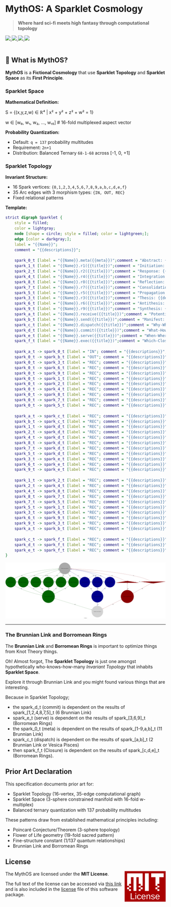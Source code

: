 # MythOS: A Sparklet Cosmology

> **Where hard sci-fi meets high fantasy through computational topology**

<a href="https://github.com/cilang/mythos/issues">
  <img src="https://img.shields.io/github/issues/cilang/mythos">
</a>
<a href="https://github.com/cilang/mythos/network">
  <img src="https://img.shields.io/github/forks/cilang/mythos">
</a>
<a href="https://github.com/cilang/mythos/stargazers">
  <img src="https://img.shields.io/github/stars/cilang/mythos">
</a>
<a href="https://github.com/cilang/mythos/blob/main/license">
  <img src="https://img.shields.io/github/license/cilang/mythos">
</a>
<br>
<br>

## 🎯 What is MythOS?

**MythOS** is a **Fictional Cosmology** that use **Sparklet Topology** and **Sparklet Space** as its **First Principle**.

### Sparklet Space

**Mathematical Definition:**

S = {(x,y,z,w) ∈ ℝ⁴ | x² + y² + z² + w² = 1}

w ∈ [w₀, w₁, w₂, ..., w₁₅]  # 16-fold multiplexed aspect vector

**Probability Quantization:**
- Default: `q = 137` probability multitudes
- Requirement: `2n+1`
- Distribution: Balanced Ternary `68-1-68` across [-1, 0, +1]

### Sparklet Topology

**Invariant Structure:**
- 16 Spark vertices: `{0,1,2,3,4,5,6,7,8,9,a,b,c,d,e,f}`
- 35 Arc edges with 3 morphism types: `{IN, OUT, REC}`
- Fixed relational patterns

**Template:**

```dot
strict digraph Sparklet {
    style = filled;
    color = lightgray;
    node [shape = circle; style = filled; color = lightgreen;];
    edge [color = darkgray;];
    label = "{{Name}}";
    comment = "{{descriptions}}";
    
    spark_0_t [label = "{{Name}}.meta({{meta}})";comment = "Abstract: {{descriptions}}";shape = doublecircle;color = darkgray;];
    spark_1_t [label = "{{Name}}.r1({{title}})";comment = "Initiation: {{descriptions}}";color = darkgreen;];
    spark_2_t [label = "{{Name}}.r2({{title}})";comment = "Response: {{descriptions}}";color = darkgreen;];
    spark_4_t [label = "{{Name}}.r4({{title}})";comment = "Integration: {{descriptions}}";color = darkgreen;];
    spark_8_t [label = "{{Name}}.r8({{title}})";comment = "Reflection: {{descriptions}}";color = darkgreen;];
    spark_7_t [label = "{{Name}}.r7({{title}})";comment = "Consolidation: {{descriptions}}";color = darkgreen;];
    spark_5_t [label = "{{Name}}.r5({{title}})";comment = "Propagation: {{descriptions}}";color = darkgreen;];
    spark_3_t [label = "{{Name}}.r3({{title}})";comment = "Thesis: {{descriptions}}";color = darkblue;];
    spark_6_t [label = "{{Name}}.r6({{title}})";comment = "Antithesis: {{descriptions}}";color = darkblue;];
    spark_9_t [label = "{{Name}}.r9({{title}})";comment = "Synthesis: {{descriptions}}";color = darkblue;];
    spark_a_t [label = "{{Name}}.receive({{title}})";comment = "Potential: {{descriptions}}";shape = invtriangle;color = darkred;];
    spark_b_t [label = "{{Name}}.send({{title}})";comment = "Manifest: {{descriptions}}";shape = triangle;color = darkred;];
    spark_c_t [label = "{{Name}}.dispatch({{title}})";comment = "Why-Who: {{descriptions}}";shape = doublecircle;color = darkred;];
    spark_d_t [label = "{{Name}}.commit({{title}})";comment = "What-How: {{descriptions}}";shape = doublecircle;color = darkgreen;];
    spark_e_t [label = "{{Name}}.serve({{title}})";comment = "When-Where: {{descriptions}}";shape = doublecircle;color = darkblue;];
    spark_f_t [label = "{{Name}}.exec({{title}})";comment = "Which-Closure: {{descriptions}}";shape = doublecircle;color = lightgray;];
    
    spark_a_t -> spark_0_t [label = "IN"; comment = "{{descriptions}}"; color = darkred; constraint = false;];
    spark_0_t -> spark_b_t [label = "OUT"; comment = "{{descriptions}}"; color = darkred;];
    spark_0_t -> spark_3_t [label = "REC"; comment = "{{descriptions}}"; color = darkblue; dir = both;];
    spark_0_t -> spark_6_t [label = "REC"; comment = "{{descriptions}}"; color = darkblue; dir = both;];
    spark_0_t -> spark_9_t [label = "REC"; comment = "{{descriptions}}"; color = darkblue; dir = both;];
    spark_0_t -> spark_1_t [label = "REC"; comment = "{{descriptions}}"; color = darkgreen; dir = both;];
    spark_0_t -> spark_2_t [label = "REC"; comment = "{{descriptions}}"; color = darkgreen; dir = both;];
    spark_0_t -> spark_4_t [label = "REC"; comment = "{{descriptions}}"; color = darkgreen; dir = both;];
    spark_0_t -> spark_8_t [label = "REC"; comment = "{{descriptions}}"; color = darkgreen; dir = both;];
    spark_0_t -> spark_7_t [label = "REC"; comment = "{{descriptions}}"; color = darkgreen; dir = both;];
    spark_0_t -> spark_5_t [label = "REC"; comment = "{{descriptions}}"; color = darkgreen; dir = both;];
    
    spark_a_t -> spark_c_t [label = "REC"; comment = "{{descriptions}}"; color = darkred; dir = both;];
    spark_b_t -> spark_c_t [label = "REC"; comment = "{{descriptions}}"; color = darkred; dir = both;];
    spark_1_t -> spark_d_t [label = "REC"; comment = "{{descriptions}}"; color = darkgreen; dir = both;];
    spark_2_t -> spark_d_t [label = "REC"; comment = "{{descriptions}}"; color = darkgreen; dir = both;];
    spark_4_t -> spark_d_t [label = "REC"; comment = "{{descriptions}}"; color = darkgreen; dir = both;];
    spark_8_t -> spark_d_t [label = "REC"; comment = "{{descriptions}}"; color = darkgreen; dir = both;];
    spark_7_t -> spark_d_t [label = "REC"; comment = "{{descriptions}}"; color = darkgreen; dir = both;];
    spark_5_t -> spark_d_t [label = "REC"; comment = "{{descriptions}}"; color = darkgreen; dir = both;];
    spark_3_t -> spark_e_t [label = "REC"; comment = "{{descriptions}}"; color = darkblue; dir = both;];
    spark_6_t -> spark_e_t [label = "REC"; comment = "{{descriptions}}"; color = darkblue; dir = both;];
    spark_9_t -> spark_e_t [label = "REC"; comment = "{{descriptions}}"; color = darkblue; dir = both;];
    
    spark_1_t -> spark_2_t [label = "REC"; comment = "{{descriptions}}"; color = darkgreen; dir = both; style = dashed; constraint = false;];
    spark_2_t -> spark_4_t [label = "REC"; comment = "{{descriptions}}"; color = darkgreen; dir = both; style = dashed; constraint = false;];
    spark_4_t -> spark_8_t [label = "REC"; comment = "{{descriptions}}"; color = darkgreen; dir = both; style = dashed; constraint = false;];
    spark_8_t -> spark_7_t [label = "REC"; comment = "{{descriptions}}"; color = darkgreen; dir = both; style = dashed; constraint = false;];
    spark_7_t -> spark_5_t [label = "REC"; comment = "{{descriptions}}"; color = darkgreen; dir = both; style = dashed; constraint = false;];
    spark_5_t -> spark_1_t [label = "REC"; comment = "{{descriptions}}"; color = darkgreen; dir = both; style = dashed; constraint = false;];
    spark_3_t -> spark_6_t [label = "REC"; comment = "{{descriptions}}"; color = darkblue; dir = both; style = dashed; constraint = false;];
    spark_6_t -> spark_9_t [label = "REC"; comment = "{{descriptions}}"; color = darkblue; dir = both; style = dashed; constraint = false;];
    spark_9_t -> spark_3_t [label = "REC"; comment = "{{descriptions}}"; color = darkblue; dir = both; style = dashed; constraint = false;];
    spark_a_t -> spark_b_t [label = "REC"; comment = "{{descriptions}}"; color = darkred; dir = both; style = dashed; constraint = false;];
    
    spark_c_t -> spark_f_t [label = "REC"; comment = "{{descriptions}}"; color = darkred; dir = both;];
    spark_d_t -> spark_f_t [label = "REC"; comment = "{{descriptions}}"; color = darkgreen; dir = both;];
    spark_e_t -> spark_f_t [label = "REC"; comment = "{{descriptions}}"; color = darkblue; dir = both;];
}
```

![Image](src/specs/sparklet/sparklet.svg)

---

### The Brunnian Link and Borromean Rings

The **Brunnian Link** and **Borromean Rings** is important to optimize things from Knot Theory things.

Oh! Almost forgot, The **Sparklet Topology** is just one amongst hypothetically who-knows-how-many _Invariant Topology_ that inhabits **Sparklet Space**.

Explore it through Brunnian Link and you might found various things that are interesting.

Because in Sparklet Topology;

- the spark_d_t (commit) is dependent on the results of spark_[1,2,4,8,7,5]_t (6 Brunnian Link)
- spark_e_t (serve) is dependent on the results of spark_[3,6,9]_t (Borromean Rings)
- the spark_0_t (meta) is dependent on the results of spark_[1-9,a,b]_t (11 Brunnian Link)
- spark_c_t (dispatch) is dependent on the results of spark_[a,b]_t (2 Brunnian Link or Vesica Pisces)
- then spark_f_t (Closure) is dependent on the results of spark_[c,d,e]_t (Borromean Rings).

## Prior Art Declaration

This specification documents prior art for:
- Sparklet Topology (16-vertex, 35-edge computational graph)
- Sparklet Space (3-sphere constrained manifold with 16-fold w-multiplex)
- Balanced ternary quantization with 137 probability multitudes

These patterns draw from established mathematical principles including:
- Poincaré Conjecture/Theorem (3-sphere topology)
- Flower of Life geometry (19-fold sacred pattern)  
- Fine-structure constant (1/137 quantum relationships)
- Brunnian Link and Borromean Rings 

## License

<a href="https://opensource.org/licenses/MIT">
  <img align="right" height="96" alt="MIT License" src="meta/shared/mit-license.png" />
</a>

The MythOS are licensed under the **MIT License**.

The full text of the license can be accessed via [this link](https://opensource.org/licenses/MIT) and is also included in the [license](LICENCE) file of this software package.
